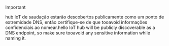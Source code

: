 > [!IMPORTANT]
> <span data-ttu-id="e3658-101">hub IoT de saudação estarão descobertos publicamente como um ponto de extremidade DNS, então certifique-se de que tooavoid informações confidenciais ao nomear.</span><span class="sxs-lookup"><span data-stu-id="e3658-101">hello IoT hub will be publicly discoverable as a DNS endpoint, so make sure tooavoid any sensitive information while naming it.</span></span>
>
